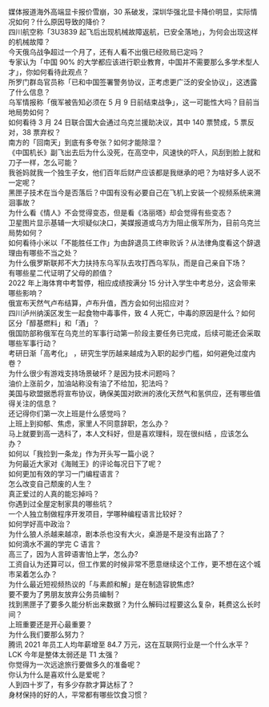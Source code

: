 媒体报道海外高端显卡报价雪崩，30 系破发，深圳华强北显卡降价明显，实际情况如何？什么原因导致的降价？  
四川航空称「3U3839 起飞后出现机械故障返航，已安全落地」，为何会出现这样的机械故障？  
今天俄乌战争超过一个月了，还有人看不出俄已经败局已定吗？  
专家认为「中国 90% 的大学都应该进行职业教育，中国并不需要那么多学术型人才」，你如何看待此观点？  
所罗门群岛官员称「已和中国签署警务协议，正考虑更广泛的安全协议」，这透露了什么信息？  
乌军情报称「俄军被告知必须在 5 月 9 日前结束战争」，这一可能性大吗？目前当地局势如何？  
如何看待 3 月 24 日联合国大会通过乌克兰援助决议，其中 140 票赞成，5 票反对，38 票弃权？  
南方的「回南天」到底有多夸张？如何才能除湿？  
《中国机长》副飞出去后为什么没死，在高空中，风速快的吓人，风刮到脸上就和刀子一样，怎么可能？  
我爸妈就我一个独生子女，他们百年后财产应该都是我继承的吧？为啥好多人说不一定呢？  
黑匣子技术在当今是否落后？中国有没有必要自己在飞机上安装一个视频系统来溯洄事故？  
为什么看《情人》不会觉得变态，但是看《洛丽塔》却会觉得有些变态？  
卫星图片显示基辅一大坝疑似决口，美媒报道或乌方为阻止俄军所为，目前乌克兰局势如何？  
如何看待小米以「不能胜任工作」为由辞退员工终审败诉？从法律角度看这个辞退理由有哪些不当之处？  
为什么俄罗斯联邦不大力扶持东乌军队去攻打西乌军队，而是自己亲自下场？  
有哪些星二代证明了父母的颜值？  
2022 年上海体育中考暂停，相应成绩按满分 15 分计入学生中考总分，这会带来哪些影响？  
俄宣布天然气卢布结算，卢布升值，西方会如何出招应对？  
四川泸州纳溪区发生一起食物中毒事件，致 4 人死亡，中毒的原因是什么？如何区分「醇基燃料」和「酒」？  
俄国防部称俄军在乌克兰的军事行动第一阶段主要任务已完成，后续可能还会采取哪些军事行动？  
考研日渐「高考化」 ，研究生学历越来越成为入职的起步门槛，如何避免过度内卷？  
为什么很少有游戏支持场景破坏？是因为技术问题吗？  
油价上涨前夕，加油站称没有油了不给加，犯法吗？  
美国与欧盟据悉将宣布协议，确保美国对欧洲的液化天然气和氢供应，还有哪些值得关注的信息？  
还记得你们第一次上班是什么感觉吗？  
上班上到抑郁、焦虑，家里人不同意辞职，怎么办？  
马上就要到高一选科了，本人文科好，但是喜欢理科，现在很纠结 ，应该怎么办？  
如何以「我捡到一条龙」作为开头写一篇小说？  
为何最近大家对《海贼王》的评论每况日下了呢？  
如何更加有效的学习一门编程语言？  
怎么改变自己颓废的人生？  
真正爱过的人真的能忘掉吗？  
你遇到过全屋定制家具的哪些坑？  
一个人独立制做程序开发项目，学哪种编程语言比较好？  
如何学好高中政治？  
为什么狼人杀越来越凉，剧本杀也没有大火，桌游是不是没有出路了？  
如何滴水不漏的学完 C 语言？  
高三了，因为人言碎语害怕上学，怎么办?  
工资自认为还算可以，但工作累的时候非常不愿意继续这个工作，更不想在这个城市呆着怎么办？  
为什么最近短视频热议的「与素颜和解」是在制造容貌焦虑?  
要不要为了男朋友放弃公务员编制？  
找到黑匣子了要多久能分析出来数据？为什么解码过程要这么复杂，耗费这么长时间？  
上班重要还是开心最重要？  
为什么我们要那么努力？  
腾讯 2021 年员工人均年薪增至 84.7 万元，这在互联网行业是一个什么水平？  
LCK 今年是整体太弱还是 T1 太强？  
你觉得为一次远途旅行要做多久的准备呢？  
你认为什么是喜欢什么是爱呢？  
人到四十岁了，有多少存款才算达标了？  
身材保持的好的人，平常都有哪些饮食习惯？  
